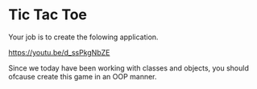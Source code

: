 # Tic Tac Toe

Your job is to create the folowing application.

https://youtu.be/d_ssPkgNbZE

Since we today have been working with classes and objects, you should ofcause create this game in an OOP manner.